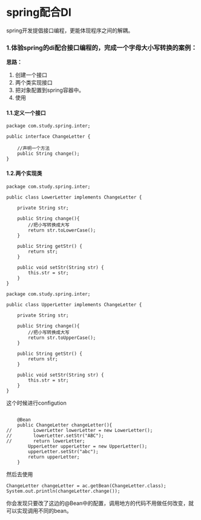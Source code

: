 # spring配合DI

spring开发提倡接口编程，更能体现程序之间的解耦。

### 1.体验spring的di配合接口编程的，完成一个字母大小写转换的案例：
**思路：**
1. 创建一个接口
2. 两个类实现接口
3. 把对象配置到spring容器中。
4. 使用

#### 1.1.定义一个接口
```
package com.study.spring.inter;

public interface ChangeLetter {

    //声明一个方法
    public String change();
}

```

#### 1.2.两个实现类
```
package com.study.spring.inter;

public class LowerLetter implements ChangeLetter {

    private String str;

    public String change(){
        //把小写转换成大写
        return str.toLowerCase();
    }

    public String getStr() {
        return str;
    }

    public void setStr(String str) {
        this.str = str;
    }
}

```

```
package com.study.spring.inter;

public class UpperLetter implements ChangeLetter {

    private String str;

    public String change(){
        //把小写转换成大写
        return str.toUpperCase();
    }

    public String getStr() {
        return str;
    }

    public void setStr(String str) {
        this.str = str;
    }
}

```

这个时候进行configution
```

    @Bean
    public ChangeLetter changeLetter(){
//        LowerLetter lowerLetter = new LowerLetter();
//        lowerLetter.setStr("ABC");
//        return lowerLetter;
        UpperLetter upperLetter = new UpperLetter();
        upperLetter.setStr("abc");
        return upperLetter;
    }
```
然后去使用
```
ChangeLetter changeLetter = ac.getBean(ChangeLetter.class);
System.out.println(changeLetter.change());

```

你会发现只要改了这边的@Bean中的配置，调用地方的代码不用做任何改变，就可以实现调用不同的bean。
